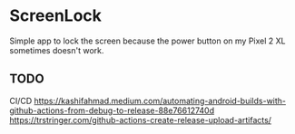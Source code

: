 # ScreenLock
Simple app to lock the screen because the power button on my Pixel 2 XL sometimes doesn't work.



## TODO
CI/CD
https://kashifahmad.medium.com/automating-android-builds-with-github-actions-from-debug-to-release-88e76612740d
https://trstringer.com/github-actions-create-release-upload-artifacts/
